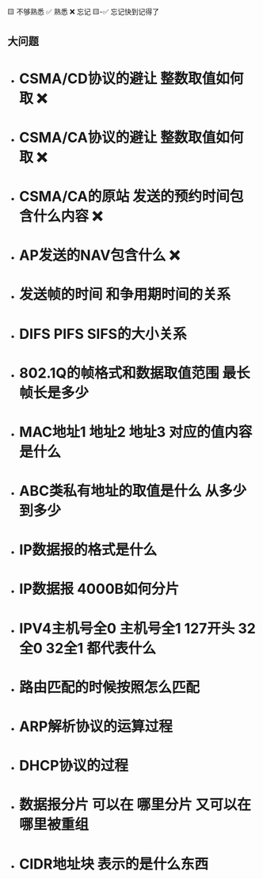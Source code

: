 🟨 不够熟悉  ✅ 熟悉  ❌ 忘记  🟨-✅ 忘记快到记得了

## 大问题
- # CSMA/CD协议的避让 整数取值如何取 ❌
- # CSMA/CA协议的避让 整数取值如何取 ❌
- # CSMA/CA的原站 发送的预约时间包含什么内容 ❌
- # AP发送的NAV包含什么 ❌
- # 发送帧的时间 和争用期时间的关系
- # DIFS PIFS SIFS的大小关系
- # 802.1Q的帧格式和数据取值范围 最长帧长是多少
- # MAC地址1 地址2 地址3 对应的值内容是什么
- # ABC类私有地址的取值是什么 从多少到多少
- # IP数据报的格式是什么
- # IP数据报 4000B如何分片
- # IPV4主机号全0 主机号全1 127开头 32全0 32全1 都代表什么
- # 路由匹配的时候按照怎么匹配
- # ARP解析协议的运算过程
- # DHCP协议的过程
- # 数据报分片 可以在 哪里分片 又可以在哪里被重组
- # CIDR地址块 表示的是什么东西
